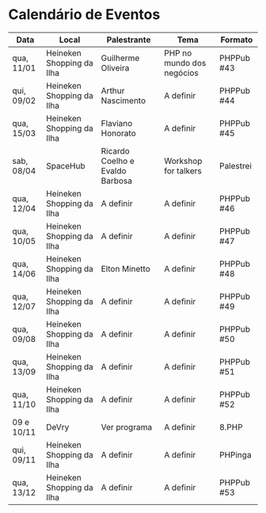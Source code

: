 Calendário de Eventos
=====================

| Data       | Local                     | Palestrante                     | Tema                      | Formato    |
|------------|---------------------------|---------------------------------|---------------------------|------------|
| qua, 11/01 | Heineken Shopping da Ilha | Guilherme Oliveira              | PHP no mundo dos negócios | PHPPub #43 |
| qui, 09/02 | Heineken Shopping da Ilha | Arthur Nascimento               | A definir                 | PHPPub #44 |
| qua, 15/03 | Heineken Shopping da Ilha | Flaviano Honorato               | A definir                 | PHPPub #45 |
| sab, 08/04 | SpaceHub                  | Ricardo Coelho e Evaldo Barbosa | Workshop for talkers      | Palestrei  |
| qua, 12/04 | Heineken Shopping da Ilha | A definir                       | A definir                 | PHPPub #46 |
| qua, 10/05 | Heineken Shopping da Ilha | A definir                       | A definir                 | PHPPub #47 |
| qua, 14/06 | Heineken Shopping da Ilha | Elton Minetto                   | A definir                 | PHPPub #48 |
| qua, 12/07 | Heineken Shopping da Ilha | A definir                       | A definir                 | PHPPub #49 |
| qua, 09/08 | Heineken Shopping da Ilha | A definir                       | A definir                 | PHPPub #50 |
| qua, 13/09 | Heineken Shopping da Ilha | A definir                       | A definir                 | PHPPub #51 |
| qua, 11/10 | Heineken Shopping da Ilha | A definir                       | A definir                 | PHPPub #52 |
| 09 e 10/11 | DeVry                     | Ver programa                    | A definir                 | 8.PHP      |
| qui, 09/11 | Heineken Shopping da Ilha | A definir                       | A definir                 | PHPinga    |
| qua, 13/12 | Heineken Shopping da Ilha | A definir                       | A definir                 | PHPPub #53 |
